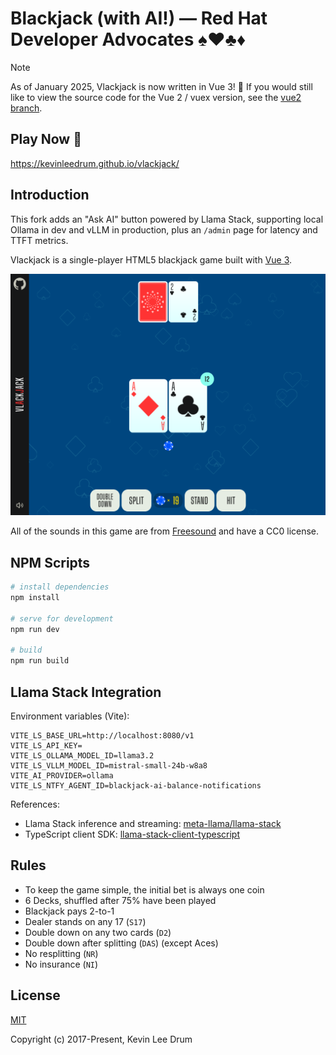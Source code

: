# Blackjack (with AI!) — Red Hat Developer Advocates ♠️♥️♣️♦️

> [!NOTE]
> As of January 2025, Vlackjack is now written in Vue 3! 🥳 If you would still like to view the source code for the Vue 2 / vuex
> version, see the [vue2 branch](https://github.com/kevinleedrum/vlackjack/tree/vue2).

## Play Now 🚀

https://kevinleedrum.github.io/vlackjack/

## Introduction

This fork adds an "Ask AI" button powered by Llama Stack, supporting local Ollama in dev and vLLM in production, plus an `/admin` page for latency and TTFT metrics.

Vlackjack is a single-player HTML5 blackjack game built with [Vue 3](https://vuejs.org/).

![Screenshot](./public/screenshot.png)

All of the sounds in this game are from [Freesound](https://freesound.org) and have a CC0 license.

## NPM Scripts

```bash
# install dependencies
npm install

# serve for development
npm run dev

# build
npm run build
```

## Llama Stack Integration

Environment variables (Vite):

```
VITE_LS_BASE_URL=http://localhost:8080/v1
VITE_LS_API_KEY=
VITE_LS_OLLAMA_MODEL_ID=llama3.2
VITE_LS_VLLM_MODEL_ID=mistral-small-24b-w8a8
VITE_AI_PROVIDER=ollama
VITE_LS_NTFY_AGENT_ID=blackjack-ai-balance-notifications
```

References:
- Llama Stack inference and streaming: [meta-llama/llama-stack](https://github.com/meta-llama/llama-stack)
- TypeScript client SDK: [llama-stack-client-typescript](https://github.com/llamastack/llama-stack-client-typescript)

## Rules

- To keep the game simple, the initial bet is always one coin
- 6 Decks, shuffled after 75% have been played
- Blackjack pays 2-to-1
- Dealer stands on any 17 (`S17`)
- Double down on any two cards (`D2`)
- Double down after splitting (`DAS`) (except Aces)
- No resplitting (`NR`)
- No insurance (`NI`)

## License

[MIT](http://opensource.org/licenses/MIT)

Copyright (c) 2017-Present, Kevin Lee Drum
